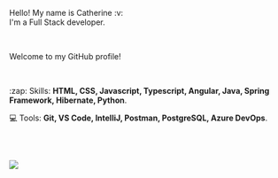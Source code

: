 <p align="left">
  Hello! My name is Catherine :v: </br>
  I'm a Full Stack developer.
</p>

<br/>

<p align="left">
  Welcome to my GitHub profile!
</p>

<br/>

<p align="left">
  :zap: Skills: <strong>HTML, CSS, Javascript, Typescript, Angular, Java, Spring Framework, Hibernate, Python</strong>.
  
  :computer: Tools: <strong>Git, VS Code, IntelliJ, Postman, PostgreSQL, Azure DevOps</strong>.
</p>
<br/> <br/>

<p align="left">
  <a href="https://www.linkedin.com/in/catherine-tostes" alt="Linkedin">
    <img src="https://img.shields.io/badge/-Linkedin-informational?style=for-the-badge&logo=Linkedin&logoColor=FFFFFF&link=https://www.linkedin.com/in/catherine-tostes"/>
  </a>
</p>
